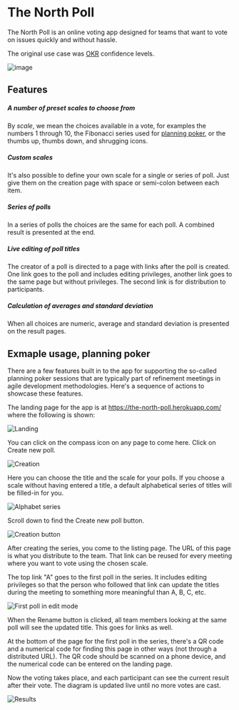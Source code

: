 # The North Poll

The North Poll is an online voting app designed for teams that want to
vote on issues quickly and without hassle.

The original use case was [OKR](https://en.wikipedia.org/wiki/OKR)
confidence levels.

![image](https://user-images.githubusercontent.com/336720/135056201-a93c5e8c-1c51-4c97-b2c7-74aa4802e50c.png)

## Features

##### A number of preset scales to choose from

By _scale_, we mean the choices available in a vote, for examples the
numbers 1 through 10, the Fibonacci series used for
[planning poker](https://en.wikipedia.org/wiki/Planning_poker), or the
thumbs up, thumbs down, and shrugging icons.

##### Custom scales

It's also possible to define your own scale for a single or series of
poll. Just give them on the creation page with space or semi-colon
between each item.

##### Series of polls

In a series of polls the choices are the same for each poll. A combined result
is presented at the end.

##### Live editing of poll titles

The creator of a poll is directed to a page with links after the poll is
created. One link goes to the poll and includes editing privileges, another
link goes to the same page but without privileges. The second link is for
distribution to participants.

##### Calculation of averages and standard deviation

When all choices are numeric, average and standard deviation is presented on
the result pages.

## Exmaple usage, planning poker

There are a few features built in to the app for supporting the so-called
planning poker sessions that are typically part of refinement meetings
in agile development methodologies. Here's a sequence of actions to
showcase these features.

The landing page for the app is at https://the-north-poll.herokuapp.com/
where the following is shown:

![Landing](https://user-images.githubusercontent.com/336720/216357539-eeae926a-24c9-439b-892a-adc53b2ae75f.png)

You can click on the compass icon on any page to come here. Click on Create new poll.

![Creation](https://user-images.githubusercontent.com/336720/216358313-2de7ef59-3e38-4441-9897-24b42f463437.png)

Here you can choose the title and the scale for your polls. If you choose a scale without having entered a
title, a default alphabetical series of titles will be filled-in for you.

![Alphabet series](https://user-images.githubusercontent.com/336720/216358859-99c1dc84-7485-4018-bc0c-23d7203d2959.png)

Scroll down to find the Create new poll button.

![Creation button](https://user-images.githubusercontent.com/336720/216359142-f76db4b9-c1c8-494e-a512-2e9d8892ed60.png)

After creating the series, you come to the listing page. The URL of this page is what you distribute to the team.
That link can be reused for every meeting where you want to vote using the chosen scale.

The top link "A" goes to the first poll in the series. It includes editing privileges so that the person who
followed that link can update the titles during the meeting to something more meaningful than A, B, C, etc.

![First poll in edit mode](https://user-images.githubusercontent.com/336720/216360187-a3c30939-ea39-43f7-91dd-3a1f0b525967.png)

When the Rename button is clicked, all team members looking at the same poll will see the updated title. This
goes for links as well.

At the bottom of the page for the first poll in the series, there's a QR code and a numerical code for
finding this page in other ways (not through a distributed URL). The QR code should be scanned on a phone device,
and the numerical code can be entered on the landing page.

Now the voting takes place, and each participant can see the current result after their vote. The diagram is
updated live until no more votes are cast.

![Results](https://user-images.githubusercontent.com/336720/216361521-ee0f8d47-8e63-4822-a40b-458564ae59bb.png)

